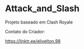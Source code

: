 # Attack_and_Slash
Projeto baseado em Clash Royale

Contato do Criador:

https://linktr.ee/elivelton.98